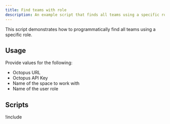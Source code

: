 ```yaml
---
title: Find teams with role
description: An example script that finds all teams using a specific role.
---
```


This script demonstrates how to programmatically find all teams using a specific role.

## Usage

Provide values for the following:
- Octopus URL
- Octopus API Key
- Name of the space to work with
- Name of the user role

## Scripts

!include <find-teams-with-role-scripts>